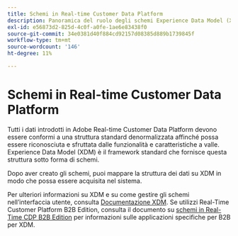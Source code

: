 ```yaml
---
title: Schemi in Real-time Customer Data Platform
description: Panoramica del ruolo degli schemi Experience Data Model (XDM) in Adobe Real-time Customer Data Platform.
exl-id: e56873d2-825d-4c0f-a0fe-1ae6e83438f0
source-git-commit: 34e0381d40f884cd92157d08385d889b1739845f
workflow-type: tm+mt
source-wordcount: '146'
ht-degree: 11%

---
```


# Schemi in Real-time Customer Data Platform

Tutti i dati introdotti in Adobe Real-time Customer Data Platform devono essere conformi a una struttura standard denormalizzata affinché possa essere riconosciuta e sfruttata dalle funzionalità e caratteristiche a valle. Experience Data Model (XDM) è il framework standard che fornisce questa struttura sotto forma di schemi.

Dopo aver creato gli schemi, puoi mappare la struttura dei dati su XDM in modo che possa essere acquisita nel sistema.

Per ulteriori informazioni su XDM e su come gestire gli schemi nell’interfaccia utente, consulta [Documentazione XDM](../../xdm/home.md). Se utilizzi Real-Time Customer Platform B2B Edition, consulta il documento su [schemi in Real-Time CDP B2B Edition](./b2b.md) per informazioni sulle applicazioni specifiche per B2B per XDM.
